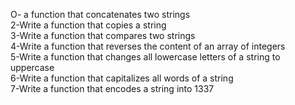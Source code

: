O- a function that concatenates two strings                                                                                 
2-Write a function that copies a string                                                                                 
3-Write a function that compares two strings                                                                                
4-Write a function that reverses the content of an array of integers                                                        
5-Write a function that changes all lowercase letters of a string to uppercase                                              
6-Write a function that capitalizes all words of a string                                                                   
7-Write a function that encodes a string into 1337                                                              


